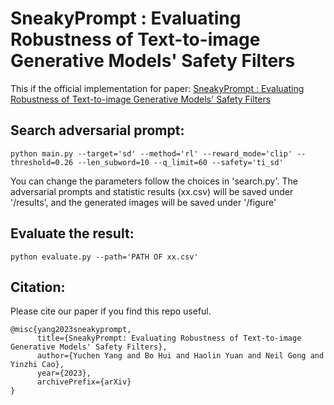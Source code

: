 # SneakyPrompt : Evaluating Robustness of Text-to-image Generative Models' Safety Filters

This if the official implementation for paper: [SneakyPrompt : Evaluating Robustness of Text-to-image Generative Models' Safety Filters](https://arxiv.org/abs/2305.12082)

## Search adversarial prompt:

``python main.py --target='sd' --method='rl' --reward_mode='clip' --threshold=0.26 --len_subword=10 --q_limit=60 --safety='ti_sd'``

You can change the parameters follow the choices in 'search.py'. The adversarial prompts and statistic results (xx.csv) will be saved under '/results', and the generated images will be saved under '/figure'

## Evaluate the result:

``python evaluate.py --path='PATH OF xx.csv'``

## Citation:

Please cite our paper if you find this repo useful.

```
@misc{yang2023sneakyprompt,
      title={SneakyPrompt: Evaluating Robustness of Text-to-image Generative Models' Safety Filters},
      author={Yuchen Yang and Bo Hui and Haolin Yuan and Neil Gong and Yinzhi Cao},
      year={2023},
      archivePrefix={arXiv}
}
```